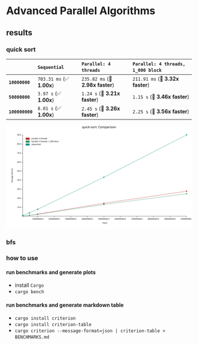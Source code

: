 # Advanced Parallel Algorithms

## results

### quick sort

|                 | `Sequential`              | `Parallel: 4 threads`            | `Parallel: 4 threads, 1_000 block` |
| :-------------- | :------------------------ | :------------------------------- | :--------------------------------- |
| **`10000000`**  | `703.31 ms` (✅ **1.00x**) | `235.82 ms` (🚀 **2.98x faster**) | `211.91 ms` (🚀 **3.32x faster**)   |
| **`50000000`**  | `3.97 s` (✅ **1.00x**)    | `1.24 s` (🚀 **3.21x faster**)    | `1.15 s` (🚀 **3.46x faster**)      |
| **`100000000`** | `8.01 s` (✅ **1.00x**)    | `2.45 s` (🚀 **3.26x faster**)    | `2.25 s` (🚀 **3.56x faster**)      |

![lines](target/criterion/quick-sort/report/lines.svg)

### bfs

### how to use

#### run benchmarks and generate plots

- install `Cargo`
- `cargo bench`

#### run benchmarks and generate markdown table

- `cargo install criterion`
- `cargo install criterion-table`
- `cargo criterion --message-format=json | criterion-table > BENCHMARKS.md`
